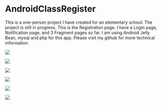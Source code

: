 # AndroidClassRegister

This is a one-person project I have created for an elementary school. The project is still in progress. This is the Registration page. I have a Login page, Notification page, and 3 Fragment pages so far. I am using Android Jelly Bean, mysql and php for this app. Please visit my github for more technical information.

![](./WPLS1.png)

![](./WPLS2_s.png)

![](./WPLS3.png)

![](./WPLS4.png)

![](./WPLS5.png)

![](./WPLS6.png)

